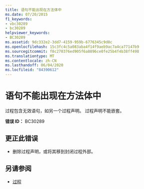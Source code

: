```yaml
---
title: 语句不能出现在方法体中
ms.date: 07/20/2015
f1_keywords:
- vbc30289
- bc30289
helpviewer_keywords:
- BC30289
ms.assetid: 9dc332e2-3dd7-4159-959b-6776345c9d0c
ms.openlocfilehash: 15c3fc4c5a083aba4f14f9aeb9ac7a4ca77147b9
ms.sourcegitcommit: f8c270376ed905f6a8896ce0fe25b4f4b38ff498
ms.translationtype: MT
ms.contentlocale: zh-CN
ms.lasthandoff: 06/04/2020
ms.locfileid: "84390612"
---
```

# <a name="statement-cannot-appear-within-a-method-body"></a>语句不能出现在方法体中
过程包含无效语句，如另一个过程声明。 过程声明不能嵌套。  
  
 **错误 ID：** BC30289  
  
## <a name="to-correct-this-error"></a>更正此错误  
  
- 删除过程声明，或将其移到封闭过程外部。  
  
## <a name="see-also"></a>另请参阅

- [过程](../programming-guide/language-features/procedures/index.md)
